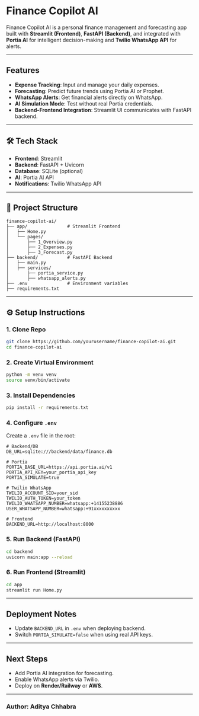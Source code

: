 # Finance Copilot AI

Finance Copilot AI is a personal finance management and forecasting app built with **Streamlit (Frontend)**, **FastAPI (Backend)**, and integrated with **Portia AI** for intelligent decision-making and **Twilio WhatsApp API** for alerts.

---

##  Features

* **Expense Tracking**: Input and manage your daily expenses.
* **Forecasting**: Predict future trends using Portia AI or Prophet.
* **WhatsApp Alerts**: Get financial alerts directly on WhatsApp.
* **AI Simulation Mode**: Test without real Portia credentials.
* **Backend-Frontend Integration**: Streamlit UI communicates with FastAPI backend.

---

## 🛠 Tech Stack

* **Frontend**: Streamlit
* **Backend**: FastAPI + Uvicorn
* **Database**: SQLite (optional)
* **AI**: Portia AI API
* **Notifications**: Twilio WhatsApp API

---

## 📂 Project Structure

```
finance-copilot-ai/
├── app/               # Streamlit Frontend
│   ├── Home.py
│   └── pages/
│       ├── 1_Overview.py
│       ├── 2_Expenses.py
│       ├── 3_Forecast.py
├── backend/           # FastAPI Backend
│   ├── main.py
│   ├── services/
│       ├── portia_service.py
│       ├── whatsapp_alerts.py
├── .env               # Environment variables
├── requirements.txt
```

---

## ⚙️ Setup Instructions

### 1. Clone Repo

```bash
git clone https://github.com/yourusername/finance-copilot-ai.git
cd finance-copilot-ai
```

### 2. Create Virtual Environment

```bash
python -m venv venv
source venv/bin/activate   
```

### 3. Install Dependencies

```bash
pip install -r requirements.txt
```

### 4. Configure `.env`

Create a `.env` file in the root:

```
# Backend/DB
DB_URL=sqlite:///backend/data/finance.db

# Portia
PORTIA_BASE_URL=https://api.portia.ai/v1
PORTIA_API_KEY=your_portia_api_key
PORTIA_SIMULATE=true

# Twilio WhatsApp
TWILIO_ACCOUNT_SID=your_sid
TWILIO_AUTH_TOKEN=your_token
TWILIO_WHATSAPP_NUMBER=whatsapp:+14155238886
USER_WHATSAPP_NUMBER=whatsapp:+91xxxxxxxxxx

# Frontend
BACKEND_URL=http://localhost:8000
```

### 5. Run Backend (FastAPI)

```bash
cd backend
uvicorn main:app --reload
```

### 6. Run Frontend (Streamlit)

```bash
cd app
streamlit run Home.py
```

---

##  Deployment Notes

* Update `BACKEND_URL` in `.env` when deploying backend.
* Switch `PORTIA_SIMULATE=false` when using real API keys.

---

##  Next Steps

* Add Portia AI integration for forecasting.
* Enable WhatsApp alerts via Twilio.
* Deploy on **Render/Railway** or **AWS**.

---

### Author: Aditya Chhabra
